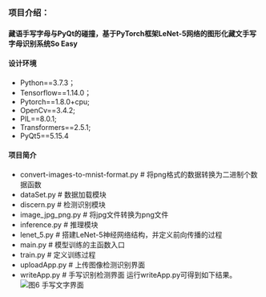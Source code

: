 ### 项目介绍：
#### 藏语手写字母与PyQt的碰撞，基于PyTorch框架LeNet-5网络的图形化藏文手写字母识别系统So Easy
#### 设计环境
- Python==3.7.3；
- Tensorflow==1.14.0；
- Pytorch==1.8.0+cpu;
- OpenCv==3.4.2;
- PIL==8.0.1;
- Transformers==2.5.1;
- PyQt5==5.15.4
#### 项目简介
- convert-images-to-mnist-format.py  # 将png格式的数据转换为二进制个数据函数
- dataSet.py  # 数据加载模块
- discern.py # 检测识别模块
- image_jpg_png.py # 将jpg文件转换为png文件
- inference.py # 推理模块
- lenet_5.py # 搭建LeNet-5神经网络结构，并定义前向传播的过程
- main.py   # 模型训练的主函数入口
- train.py  # 定义训练过程
- uploadApp.py # 上传图像检测识别界面
- writeApp.py  # 手写识别检测界面
运行writeApp.py可得到如下结果。
![图6 手写文字界面](https://s3.bmp.ovh/imgs/2022/01/a08e0e44c398e06e.jpg)
